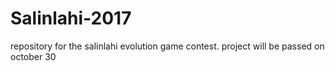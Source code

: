 # Salinlahi-2017
repository for the salinlahi evolution game contest. project will be passed on october 30
